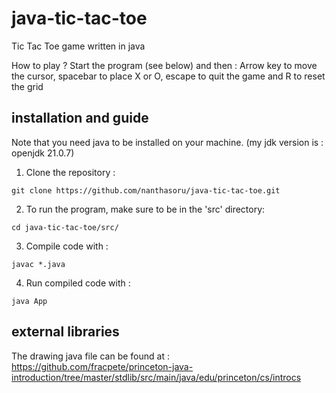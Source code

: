 # java-tic-tac-toe
Tic Tac Toe game written in java

How to play ?
Start the program (see below) and then :
Arrow key to move the cursor, spacebar to place X or O, escape to quit the game and R to reset the grid

## installation and guide

Note that you need java to be installed on your machine. (my jdk version is : openjdk 21.0.7)

1. Clone the repository : 
```
git clone https://github.com/nanthasoru/java-tic-tac-toe.git
```

2. To run the program, make sure to be in the 'src' directory:
```
cd java-tic-tac-toe/src/
```

3. Compile code with :
```
javac *.java
```

4. Run compiled code with :
```
java App
```

## external libraries

The drawing java file can be found at : https://github.com/fracpete/princeton-java-introduction/tree/master/stdlib/src/main/java/edu/princeton/cs/introcs
